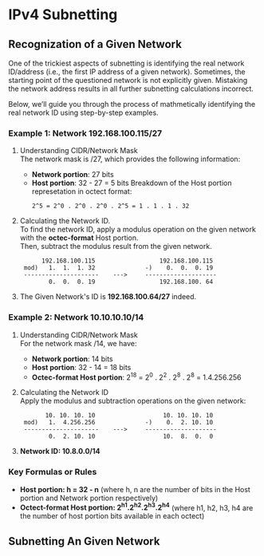# IPv4 Subnetting

## Recognization of a Given Network
One of the trickiest aspects of subnetting is identifying the real network ID/address (i.e., the first IP address of a given network). Sometimes, the starting point of the questioned network is not explicitly given. Mistaking the network address results in all further subnetting calculations incorrect.

Below, we’ll guide you through the process of mathmetically identifying the real network ID using step-by-step examples.

### Example 1: Network 192.168.100.115/27
1. Understanding CIDR/Network Mask  
   The network mask is /27, which provides the following information:
   - **Network portion**: 27 bits
   - **Host portion**: 32 - 27 = 5 bits
     Breakdown of the Host portion represetation in octect format:
     ```
     2^5 = 2^0 . 2^0 . 2^0 . 2^5 = 1 . 1 . 1 . 32
     ```
  
2. Calculating the Network ID.  
   To find the network ID, apply a modulus operation on the given network with the **octec-format** Host portion.  
   Then, subtract the modulus result from the given network.
     ```
           192.168.100.115                  192.168.100.115
      mod)   1.  1.  1. 32              -)    0.  0.  0. 19
      ---------------------    --->     -------------------- 
             0.  0.  0. 19                  192.168.100. 64
     ```
   
3. The Given Network's ID is **192.168.100.64/27** indeed.

### Example 2: Network 10.10.10.10/14
1. Understanding CIDR/Network Mask  
   For the network mask /14, we have:
   - **Network portion**: 14 bits
   - **Host portion**: 32 - 14 = 18 bits
   - **Octec-format Host portion**: 2<sup>18</sup> = 2<sup>0</sup> . 2<sup>2</sup> . 2<sup>8</sup> . 2<sup>8</sup> = 1.4.256.256

2. Calculating the Network ID  
   Apply the modulus and subtraction operations on the given network:
     ```
            10. 10. 10. 10                   10. 10. 10. 10
      mod)   1.  4.256.256              -)    0.  2. 10. 10
      ---------------------    --->     -------------------- 
             0.  2. 10. 10                   10.  8.  0.  0
     ```
3. **Network ID: 10.8.0.0/14**

### Key Formulas or Rules
- **Host portion: h = 32 - n** (where h, n are the number of bits in the Host portion and Network portion respectively)
- **Octect-format Host portion: 2<sup>h1</sup>.2<sup>h2</sup>.2<sup>h3</sup>.2<sup>h4</sup>** (where h1, h2, h3, h4 are the number of host portion bits available in each octect)
     
## Subnetting An Given Network 
